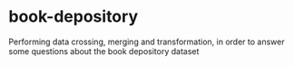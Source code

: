 # book-depository
Performing data crossing, merging and transformation, in order to answer some questions about the book depository dataset
